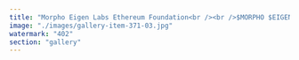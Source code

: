 ```yaml
---
title: "Morpho Eigen Labs Ethereum Foundation<br /><br />$MORPHO $EIGEN $ETH<br /><br />OBVIOUSLY<br /><br />🕳️"
image: "./images/gallery-item-371-03.jpg"
watermark: "402"
section: "gallery"
---
```

